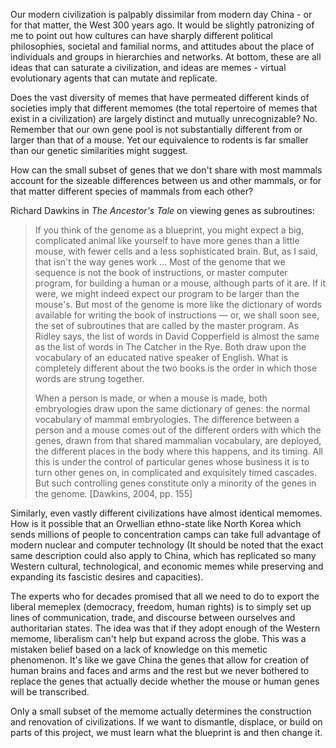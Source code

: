 Our modern civilization is palpably dissimilar from modern day China - or for that matter, the West 300 years ago. It would be slightly patronizing of me to point out how cultures can have sharply different political philosophies, societal and familial norms, and attitudes about the place of individuals and groups in hierarchies and networks. At bottom, these are all ideas that can saturate a civilization, and ideas are memes - virtual evolutionary agents that can mutate and replicate.

Does the vast diversity of memes that have permeated different kinds of societies imply that different memomes (the total repertoire of memes that exist in a civilization) are largely distinct and mutually unrecognizable? No. Remember that our own gene pool is not substantially different from or larger than that of a mouse. Yet our equivalence to rodents is far smaller than our genetic similarities might suggest.

How can the small subset of genes that we don't share with most mammals account for the sizeable differences between us and other mammals, or for that matter different species of mammals from each other?

Richard Dawkins in _The Ancestor's Tale_ on viewing genes as subroutines:

> If you think of the genome as a blueprint, you might expect a big, complicated animal like yourself to have more genes than a little mouse, with fewer cells and a less sophisticated brain. But, as I said, that isn't the way genes work ... Most of the genome that we sequence is not the book of instructions, or master computer program, for building a human or a mouse, although parts of it are. If it were, we might indeed expect our program to be larger than the mouse's. But most of the genome is more like the dictionary of words available for writing the book of instructions — or, we shall soon see, the set of subroutines that are called by the master program. As Ridley says, the list of words in David Copperfield is almost the same as the list of words in The Catcher in the Rye. Both draw upon the vocabulary of an educated native speaker of English. What is completely different about the two books is the order in which those words are strung together.
>
> When a person is made, or when a mouse is made, both embryologies draw upon the same dictionary of genes: the normal vocabulary of mammal embryologies. The difference between a person and a mouse comes out of the different orders with which the genes, drawn from that shared mammalian vocabulary, are deployed, the different places in the body where this happens, and its timing. All this is under the control of particular genes whose business it is to turn other genes on, in complicated and exquisitely timed cascades. But such controlling genes constitute only a minority of the genes in the genome. [Dawkins, 2004, pp. 155]

Similarly, even vastly different civilizations have almost identical memomes. How is it possible that an Orwellian ethno-state like North Korea which sends millions of people to concentration camps can take full advantage of modern nuclear and computer technology (It should be noted that the exact same description could also apply to China, which has replicated so many Western cultural, technological, and economic memes while preserving and expanding its fascistic desires and capacities).

The experts who for decades promised that all we need to do to export the liberal memeplex (democracy, freedom, human rights) is to simply set up lines of communication, trade, and discourse between ourselves and authoritarian states. The idea was that if they adopt enough of the Western memome, liberalism can't help but expand across the globe. This was a mistaken belief based on a lack of knowledge on this memetic phenomenon. It's like we gave China the genes that allow for creation of human brains and faces and arms and the rest but we never bothered to replace the genes that actually decide whether the mouse or human genes will be transcribed.

Only a small subset of the memome actually determines the construction and renovation of civilizations. If we want to dismantle, displace, or build on parts of this project, we must learn what the blueprint is and then change it.
